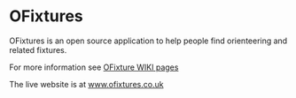 # OFixtures

OFixtures is an open source application to help people find orienteering and related fixtures.

For more information see <a href=https://github.com/daveryderoxford/ofixtures/wiki>OFixture WIKI pages</a>

The live website is at <a href=www.ofixtures.co.uk >www.ofixtures.co.uk</a>

